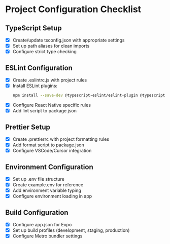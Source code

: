 # Project Configuration Checklist

## TypeScript Setup
- [x] Create/update tsconfig.json with appropriate settings
- [x] Set up path aliases for clean imports
- [x] Configure strict type checking

## ESLint Configuration
- [x] Create .eslintrc.js with project rules
- [x] Install ESLint plugins:
  ```zsh
  npm install --save-dev @typescript-eslint/eslint-plugin @typescript-eslint/parser
  ```
- [x] Configure React Native specific rules
- [x] Add lint script to package.json

## Prettier Setup
- [x] Create .prettierrc with project formatting rules
- [x] Add format script to package.json
- [x] Configure VSCode/Cursor integration

## Environment Configuration
- [x] Set up .env file structure
- [x] Create example.env for reference
- [x] Add environment variable typing
- [x] Configure environment loading in app

## Build Configuration
- [x] Configure app.json for Expo
- [x] Set up build profiles (development, staging, production)
- [x] Configure Metro bundler settings 